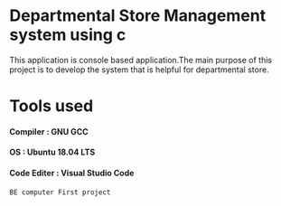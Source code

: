 # Departmental Store Management system using c

This application is console based application.The main purpose of this project is to develop the system that is helpful for departmental store.

# Tools used

<h4> Compiler :  GNU GCC </h4> 
<h4> OS :  Ubuntu 18.04 LTS  </h4> 
 <h4> Code Editer : Visual Studio Code </h4> 


```
BE computer First project
```
